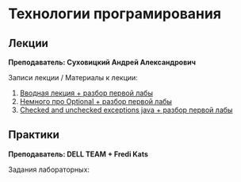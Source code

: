 # Технологии програмирования

## Лекции

**Преподаватель: Суховицкий Андрей Александрович**

Записи лекции / Материалы к лекции:

1. [Вводная лекция + разбор первой лабы](https://youtu.be/MKcVSRHhwAM)
2. [Немного про Optional + разбор первой лабы](https://youtu.be/MQdAjVGU8y4)
3. [Checked and unchecked exceptions java + разбор первой лабы](https://youtu.be/5012YvbrVJ4)

## Практики

**Преподаватель: DELL TEAM + Fredi Kats**

Задания лабораторных:
